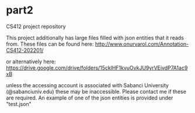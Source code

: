 # part2
 CS412 project repository

This project additionally has large files filled with json entities that it reads from. These files can be found here:
http://www.onurvarol.com/Annotation-CS412-202201/

or alternatively here:
https://drive.google.com/drive/folders/15cklHF1kvuOvkJU9yrVEivdP7A1ac9xB

unless the accessing account is associated with Sabanci University (@sabanciuniv.edu) these may be inaccessible. Please contact me if these are required.
An example of one of the json entities is provided under "test.json"